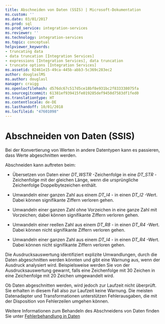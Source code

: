 ```yaml
---
title: Abschneiden von Daten (SSIS) | Microsoft-Dokumentation
ms.custom: ''
ms.date: 03/01/2017
ms.prod: sql
ms.prod_service: integration-services
ms.reviewer: ''
ms.technology: integration-services
ms.topic: conceptual
helpviewer_keywords:
- truncating data
- data truncation [Integration Services]
- expressions [Integration Services], data truncation
- truncate options [Integration Services]
ms.assetid: 02461e15-49ca-445b-abb3-5c369c283ec2
author: douglaslMS
ms.author: douglasl
manager: craigg
ms.openlocfilehash: d576dc67c517d5ce18bf8e931bc2f833338075fa
ms.sourcegitcommit: 61381ef939415fe019285def9450d7583df1fed0
ms.translationtype: HT
ms.contentlocale: de-DE
ms.lasthandoff: 10/01/2018
ms.locfileid: "47601098"
---
```

# <a name="data-truncation-ssis"></a>Abschneiden von Daten (SSIS)
  Bei der Konvertierung von Werten in andere Datentypen kann es passieren, dass Werte abgeschnitten werden.  
  
 Abschneiden kann auftreten beim:  
  
-   Übersetzen von Daten einer *DT_WSTR* -Zeichenfolge in eine *DT_STR* -Zeichenfolge mit der gleichen Länge, wenn die ursprüngliche Zeichenfolge Doppelbytezeichen enthält.  
  
-   Umwandeln einer ganzen Zahl aus einem *DT_I4* - in einen *DT_I2* -Wert. Dabei können signifikante Ziffern verloren gehen.  
  
-   Umwandeln einer ganzen Zahl ohne Vorzeichen in eine ganze Zahl mit Vorzeichen; dabei können signifikante Ziffern verloren gehen.  
  
-   Umwandeln einer reellen Zahl aus einem *DT_R8* - in einen *DT_R4* -Wert. Dabei können nicht signifikante Ziffern verloren gehen.  
  
-   Umwandeln einer ganzen Zahl aus einem *DT_I4* - in einen *DT_R4* -Wert. Dabei können nicht signifikante Ziffern verloren gehen.  
  
 Die Ausdrucksauswertung identifiziert explizite Umwandlungen, durch die Daten abgeschnitten werden könnten und gibt eine Warnung aus, wenn der Ausdruck analysiert wird. Beispielsweise werden Sie von der Ausdrucksauswertung gewarnt, falls eine Zeichenfolge mit 30 Zeichen in eine Zeichenfolge mit 20 Zeichen umgewandelt wird.  
  
 Ob Daten abgeschnitten werden, wird jedoch zur Laufzeit nicht überprüft. Sie erhalten in diesem Fall also zur Laufzeit keine Warnung. Die meisten Datenadapter und Transformationen unterstützen Fehlerausgaben, die mit der Disposition von Fehlerzeilen umgehen können.  
  
 Weitere Informationen zum Behandeln des Abschneidens von Daten finden Sie unter [Fehlerbehandlung in Daten](../../integration-services/data-flow/error-handling-in-data.md)  
  
  
